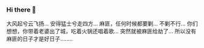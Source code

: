 ### Hi there 👋

<!--
**CengSin/CengSin** is a ✨ _special_ ✨ repository because its `README.md` (this file) appears on your GitHub profile.

Here are some ideas to get you started:

- 🔭 I’m currently working on ...
- 🌱 I’m currently learning ...
- 👯 I’m looking to collaborate on ...
- 🤔 I’m looking for help with ...
- 💬 Ask me about ...
- 📫 How to reach me: ...
- 😄 Pronouns: ...
- ⚡ Fun fact: ...
-->


大风起兮云飞扬...
安得猛士兮走四方...
麻匪，任何时候都要剿...
不剿不行...
你们想想，你带着老婆出了城，吃着火锅还唱着歌...
突然就被麻匪给劫了...
所以没有麻匪的日子才是好日子........
